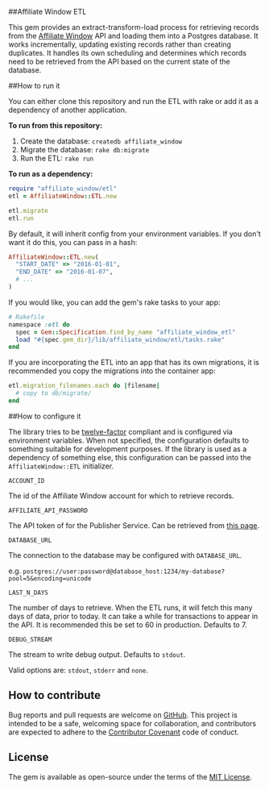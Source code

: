 ##Affiliate Window ETL

This gem provides an extract-transform-load process for retrieving records from
the [Affiliate Window](http://www.affiliatewindow.com/) API and loading them
into a Postgres database. It works incrementally, updating existing records
rather than creating duplicates. It handles its own scheduling and determines
which records need to be retrieved from the API based on the current state of
the database.

##How to run it

You can either clone this repository and run the ETL with rake or add it as a
dependency of another application.

**To run from this repository:**

1. Create the database: `createdb affiliate_window`
2. Migrate the database: `rake db:migrate`
3. Run the ETL: `rake run`

**To run as a dependency:**

```ruby
require "affiliate_window/etl"
etl = AffiliateWindow::ETL.new

etl.migrate
etl.run
```

By default, it will inherit config from your environment variables. If you don't
want it do this, you can pass in a hash:

```ruby
AffiliateWindow::ETL.new(
  "START_DATE" => "2016-01-01",
  "END_DATE" => "2016-01-07",
  # ...
)
```

If you would like, you can add the gem's rake tasks to your app:

```ruby
# Rakefile
namespace :etl do
  spec = Gem::Specification.find_by_name "affiliate_window_etl"
  load "#{spec.gem_dir}/lib/affiliate_window/etl/tasks.rake"
end
```

If you are incorporating the ETL into an app that has its own migrations, it is
recommended you copy the migrations into the container app:

```ruby
etl.migration_filenames.each do |filename|
  # copy to db/migrate/
end
```

##How to configure it

The library tries to be [twelve-factor](https://12factor.net/) compliant and is
configured via environment variables. When not specified, the configuration
defaults to something suitable for development purposes. If the library is used
as a dependency of something else, this configuration can be passed into the
`AffiliateWindow::ETL` initializer.

`ACCOUNT_ID`

The id of the Affiliate Window account for which to retrieve records.

`AFFILIATE_API_PASSWORD`

The API token of for the Publisher Service. Can be retrieved from
[this page](https://www.affiliatewindow.com/affiliates/accountdetails.php).

`DATABASE_URL`

The connection to the database may be configured with `DATABASE_URL`.

e.g. `postgres://user:password@database_host:1234/my-database?pool=5&encoding=unicode`

`LAST_N_DAYS`

The number of days to retrieve. When the ETL runs, it will fetch this many days
of data, prior to today. It can take a while for transactions to appear in the
API. It is recommended this be set to 60 in production. Defaults to 7.

`DEBUG_STREAM`

The stream to write debug output. Defaults to `stdout`.

Valid options are: `stdout`, `stderr` and `none`.

## How to contribute

Bug reports and pull requests are welcome on
[GitHub](https://github.com/reevoo/affiliate_window_etl). This project is
intended to be a safe, welcoming space for collaboration, and contributors are
expected to adhere to the
[Contributor Covenant](http://contributor-covenant.org/) code of conduct.

## License

The gem is available as open-source under the terms of the
[MIT License](http://opensource.org/licenses/MIT).
